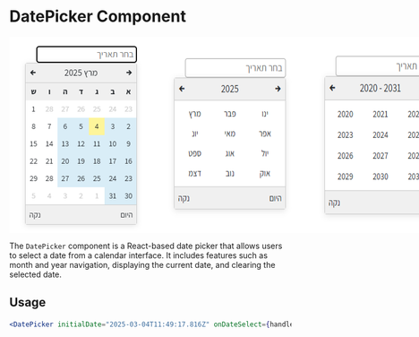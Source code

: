 # DatePicker Component

<div style="display: flex; justify-content: space-around;">
<img src="./assets/datepicker-screenshot.png" alt="DatePicker Component" />
<img src="./assets/month-navigation.png" alt="Month Navigation" />
<img src="./assets/year-navigation.png" alt="Year Navigation" />
</div>

The `DatePicker` component is a React-based date picker that allows users to select a date from a calendar interface. It includes features such as month and year navigation, displaying the current date, and clearing the selected date.

## Usage

  ```jsx
  <DatePicker initialDate="2025-03-04T11:49:17.816Z" onDateSelect={handleDateSelect} />

